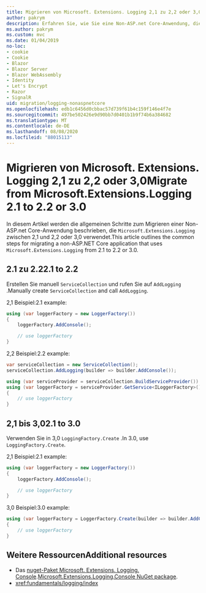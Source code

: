 ```yaml
---
title: Migrieren von Microsoft. Extensions. Logging 2,1 zu 2,2 oder 3,0
author: pakrym
description: Erfahren Sie, wie Sie eine Non-ASP.net Core-Anwendung, die Microsoft. Extensions. Logging verwendet, von 2,1 zu 2,2 oder 3,0 migrieren.
ms.author: pakrym
ms.custom: mvc
ms.date: 01/04/2019
no-loc:
- cookie
- Cookie
- Blazor
- Blazor Server
- Blazor WebAssembly
- Identity
- Let's Encrypt
- Razor
- SignalR
uid: migration/logging-nonaspnetcore
ms.openlocfilehash: edb1c6456d0cbbac57d739f61b4c159f146e4f7e
ms.sourcegitcommit: 497be502426e9d90bb7d0401b1b9f74b6a384682
ms.translationtype: MT
ms.contentlocale: de-DE
ms.lasthandoff: 08/08/2020
ms.locfileid: "88015113"
---
```

# <a name="migrate-from-microsoftextensionslogging-21-to-22-or-30"></a><span data-ttu-id="c1def-103">Migrieren von Microsoft. Extensions. Logging 2,1 zu 2,2 oder 3,0</span><span class="sxs-lookup"><span data-stu-id="c1def-103">Migrate from Microsoft.Extensions.Logging 2.1 to 2.2 or 3.0</span></span>

<span data-ttu-id="c1def-104">In diesem Artikel werden die allgemeinen Schritte zum Migrieren einer Non-ASP.net Core-Anwendung beschrieben, die `Microsoft.Extensions.Logging` zwischen 2,1 und 2,2 oder 3,0 verwendet.</span><span class="sxs-lookup"><span data-stu-id="c1def-104">This article outlines the common steps for migrating a non-ASP.NET Core application that uses `Microsoft.Extensions.Logging` from 2.1 to 2.2 or 3.0.</span></span>

## <a name="21-to-22"></a><span data-ttu-id="c1def-105">2.1 zu 2.2</span><span class="sxs-lookup"><span data-stu-id="c1def-105">2.1 to 2.2</span></span>

<span data-ttu-id="c1def-106">Erstellen Sie manuell `ServiceCollection` und rufen Sie auf `AddLogging` .</span><span class="sxs-lookup"><span data-stu-id="c1def-106">Manually create `ServiceCollection` and call `AddLogging`.</span></span>

<span data-ttu-id="c1def-107">2,1 Beispiel:</span><span class="sxs-lookup"><span data-stu-id="c1def-107">2.1 example:</span></span>

```csharp
using (var loggerFactory = new LoggerFactory())
{
    loggerFactory.AddConsole();

    // use loggerFactory
}
```

<span data-ttu-id="c1def-108">2,2 Beispiel:</span><span class="sxs-lookup"><span data-stu-id="c1def-108">2.2 example:</span></span>

```csharp
var serviceCollection = new ServiceCollection();
serviceCollection.AddLogging(builder => builder.AddConsole());

using (var serviceProvider = serviceCollection.BuildServiceProvider())
using (var loggerFactory = serviceProvider.GetService<ILoggerFactory>())
{
    // use loggerFactory
}
```

## <a name="21-to-30"></a><span data-ttu-id="c1def-109">2,1 bis 3,0</span><span class="sxs-lookup"><span data-stu-id="c1def-109">2.1 to 3.0</span></span>

<span data-ttu-id="c1def-110">Verwenden Sie in 3,0 `LoggingFactory.Create` .</span><span class="sxs-lookup"><span data-stu-id="c1def-110">In 3.0, use `LoggingFactory.Create`.</span></span>

<span data-ttu-id="c1def-111">2,1 Beispiel:</span><span class="sxs-lookup"><span data-stu-id="c1def-111">2.1 example:</span></span>

```csharp
using (var loggerFactory = new LoggerFactory())
{
    loggerFactory.AddConsole();

    // use loggerFactory
}
```

<span data-ttu-id="c1def-112">3,0 Beispiel:</span><span class="sxs-lookup"><span data-stu-id="c1def-112">3.0 example:</span></span>

```csharp
using (var loggerFactory = LoggerFactory.Create(builder => builder.AddConsole()))
{
    // use loggerFactory
}
```

## <a name="additional-resources"></a><span data-ttu-id="c1def-113">Weitere Ressourcen</span><span class="sxs-lookup"><span data-stu-id="c1def-113">Additional resources</span></span>

* <span data-ttu-id="c1def-114">Das [nuget-Paket Microsoft. Extensions. Logging. Console](https://www.nuget.org/packages/Microsoft.Extensions.Logging.Console/).</span><span class="sxs-lookup"><span data-stu-id="c1def-114">[Microsoft.Extensions.Logging.Console NuGet package](https://www.nuget.org/packages/Microsoft.Extensions.Logging.Console/).</span></span>
* <xref:fundamentals/logging/index>
